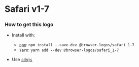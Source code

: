 # Safari v1-7

### How to get this logo

* Install with:

  * [`npm`](https://www.npmjs.com/): `npm install --save-dev @browser-logos/safari_1-7`
  * [`Yarn`](https://yarnpkg.com/): `yarn add --dev @browser-logos/safari_1-7`

* Use [`cdnjs`](https://cdnjs.com/libraries/browser-logos)
